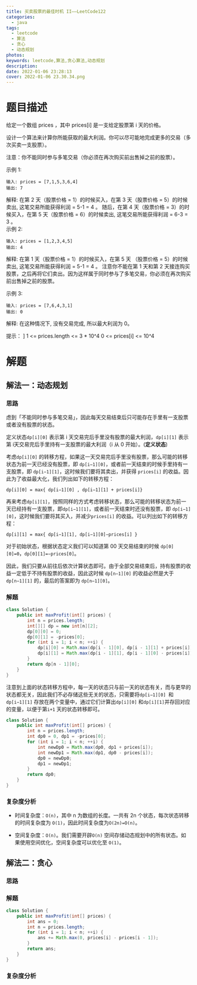 ```yaml
---
title: 买卖股票的最佳时机 II——LeetCode122
categories:
  - java
tags:
  - leetcode
  - 算法
  - 贪心
  - 动态规划
photos:
keywords: leetcode,算法,贪心算法,动态规划
description: 
date: 2022-01-06 23:28:13
cover: 2022-01-06 23.30.34.png
---
```


# 题目描述

给定一个数组 prices ，其中 prices[i] 是一支给定股票第 i 天的价格。

设计一个算法来计算你所能获取的最大利润。你可以尽可能地完成更多的交易（多次买卖一支股票）。

注意：你不能同时参与多笔交易（你必须在再次购买前出售掉之前的股票）。

示例 1:

```plaintext
输入: prices = [7,1,5,3,6,4]
输出: 7
```

解释: 在第 2 天（股票价格 = 1）的时候买入，在第 3 天（股票价格 = 5）的时候卖出, 这笔交易所能获得利润 = 5-1 = 4 。
随后，在第 4 天（股票价格 = 3）的时候买入，在第 5 天（股票价格 = 6）的时候卖出, 这笔交易所能获得利润 = 6-3 = 3 。
     
示例 2:

```plaintext
输入: prices = [1,2,3,4,5]
输出: 4
```
解释: 在第 1 天（股票价格 = 1）的时候买入，在第 5 天 （股票价格 = 5）的时候卖出, 这笔交易所能获得利润 = 5-1 = 4 。
注意你不能在第 1 天和第 2 天接连购买股票，之后再将它们卖出。因为这样属于同时参与了多笔交易，你必须在再次购买前出售掉之前的股票。

示例 3:

```plaintext
输入: prices = [7,6,4,3,1]
输出: 0
```
解释: 在这种情况下, 没有交易完成, 所以最大利润为 0。

提示：
]
1 <= prices.length <= 3 * 10^4
0 <= prices[i] <= 10^4

# 解题

## 解法一：动态规划

### 思路

虑到「不能同时参与多笔交易」，因此每天交易结束后只可能存在手里有一支股票或者没有股票的状态。

定义状态`dp[i][0]` 表示第 i 天交易完后手里没有股票的最大利润，`dp[i][1]` 表示第 i天交易完后手里持有一支股票的最大利润（i 从 0 开始）。(**定义状态**)

考虑`dp[i][0]` 的转移方程，如果这一天交易完后手里没有股票，那么可能的转移状态为前一天已经没有股票，即 `dp[i−1][0]`，或者前一天结束的时候手里持有一支股票，即 `dp[i−1][1]`，这时候我们要将其卖出，并获得 `prices[i]` 的收益。因此为了收益最大化，我们列出如下的转移方程：

`dp[i][0] = max{ dp[i−1][0] , dp[i−1][1] + prices[i]}`

再来考虑`dp[i][1]`，按照同样的方式考虑转移状态，那么可能的转移状态为前一天已经持有一支股票，即`dp[i−1][1]`，或者前一天结束时还没有股票，即 `dp[i−1][0]`，这时候我们要将其买入，并减少`prices[i]` 的收益。可以列出如下的转移方程：

`dp[i][1] = max{ dp[i−1][1], dp[i−1][0]−prices[i] }`

对于初始状态，根据状态定义我们可以知道第 00 天交易结束的时候 `dp[0][0]=0`，`dp[0][1]=−prices[0]`。

因此，我们只要从前往后依次计算状态即可。由于全部交易结束后，持有股票的收益一定低于不持有股票的收益，因此这时候 `dp[n−1][0]` 的收益必然是大于`dp[n−1][1]` 的，最后的答案即为 `dp[n−1][0]`。

### 解题

```java
class Solution {
    public int maxProfit(int[] prices) {
        int n = prices.length;
        int[][] dp = new int[n][2];
        dp[0][0] = 0;
        dp[0][1] = -prices[0];
        for (int i = 1; i < n; ++i) {
            dp[i][0] = Math.max(dp[i - 1][0], dp[i - 1][1] + prices[i]);
            dp[i][1] = Math.max(dp[i - 1][1], dp[i - 1][0] - prices[i]);
        }
        return dp[n - 1][0];
    }
}
```

注意到上面的状态转移方程中，每一天的状态只与前一天的状态有关，而与更早的状态都无关，因此我们不必存储这些无关的状态，只需要将`dp[i−1][0] `和`dp[i−1][1]` 存放在两个变量中，通过它们计算出`dp[i][0]` 和`dp[i][1]`并存回对应的变量，以便于第`i+1` 天的状态转移即可。

```java
class Solution {
    public int maxProfit(int[] prices) {
        int n = prices.length;
        int dp0 = 0, dp1 = -prices[0];
        for (int i = 1; i < n; ++i) {
            int newDp0 = Math.max(dp0, dp1 + prices[i]);
            int newDp1 = Math.max(dp1, dp0 - prices[i]);
            dp0 = newDp0;
            dp1 = newDp1;
        }
        return dp0;
    }
}
```

### 复杂度分析

- 时间复杂度：`O(n)`，其中 n 为数组的长度。一共有 2n 个状态，每次状态转移的时间复杂度为 `O(1)`，因此时间复杂度为`O(2n)=O(n)`。

- 空间复杂度：`O(n)`。我们需要开辟`O(n)` 空间存储动态规划中的所有状态。如果使用空间优化，空间复杂度可以优化至 `O(1)`。

## 解法二：贪心

### 思路

### 解题

```java
class Solution {
    public int maxProfit(int[] prices) {
        int ans = 0;
        int n = prices.length;
        for (int i = 1; i < n; ++i) {
            ans += Math.max(0, prices[i] - prices[i - 1]);
        }
        return ans;
    }
}
```

### 复杂度分析
